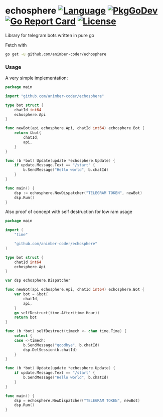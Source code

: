 # echosphere [![Language](https://img.shields.io/badge/Language-Go-blue.svg)](https://golang.org/) [![PkgGoDev](https://pkg.go.dev/badge/github.com/animber-coder/echosphere)](https://pkg.go.dev/github.com/animber-coder/echosphere) [![Go Report Card](https://goreportcard.com/badge/github.com/animber-coder/echosphere)](https://goreportcard.com/report/github.com/animber-coder/echosphere) [![License](http://img.shields.io/badge/license-LGPL3.0-orange.svg?style=flat)](https://github.com/animber-coder/echosphere/blob/master/LICENSE)

Library for telegram bots written in pure go

Fetch with
```bash
go get -u github.com/animber-coder/echosphere
```

### Usage

A very simple implementation:

```go
package main

import "github.com/animber-coder/echosphere"

type bot struct {
    chatId int64
    echosphere.Api
}

func newBot(api echosphere.Api, chatId int64) echosphere.Bot {
    return &bot{
        chatId,
        api,
    }
}

func (b *bot) Update(update *echosphere.Update) {
    if update.Message.Text == "/start" {
        b.SendMessage("Hello world", b.chatId)
    }
}

func main() {
    dsp := echosphere.NewDispatcher("TELEGRAM TOKEN", newBot)
    dsp.Run()
}
```


Also proof of concept with self destruction for low ram usage

```go
package main

import (
    "time"

    "github.com/animber-coder/echosphere"
)

type bot struct {
    chatId int64
    echosphere.Api
}

var dsp echosphere.Dispatcher

func newBot(api echosphere.Api, chatId int64) echosphere.Bot {
    var bot = &bot{
        chatId,
        api,
    }
    go selfDestruct(time.After(time.Hour))
    return bot
}

func (b *bot) selfDestruct(timech <- chan time.Time) {
    select {
    case <-timech:
        b.SendMessage("goodbye", b.chatId)
        dsp.DelSession(b.chatId)
    }
}

func (b *bot) Update(update *echosphere.Update) {
    if update.Message.Text == "/start" {
        b.SendMessage("Hello world", b.chatId)
    }
}

func main() {
    dsp = echosphere.NewDispatcher("TELEGRAM TOKEN", newBot)
    dsp.Run()
}
```
